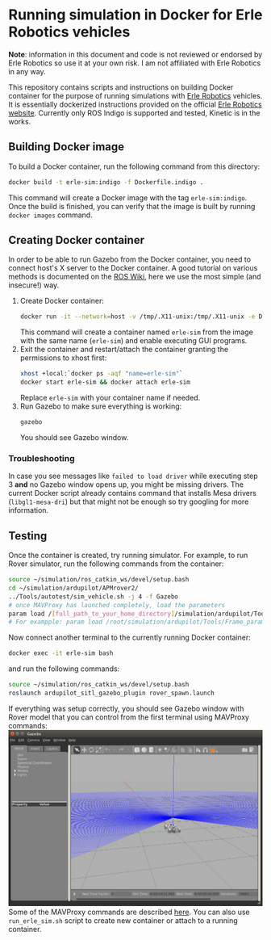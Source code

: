# Running simulation in Docker for Erle Robotics vehicles
**Note**: information in this document and code is not reviewed or endorsed by Erle Robotics so use it at your own risk. I am not affiliated with Erle Robotics in any way.

This repository contains scripts and instructions on building Docker container for the purpose of running simulations with [Erle Robotics](http://erlerobotics.com/) vehicles. It is essentially dockerized instructions provided on the official  [Erle Robotics website](http://docs.erlerobotics.com/simulation). Currently only ROS Indigo is supported and tested, Kinetic is in the works.

## Building Docker image
To build a Docker container, run the following command from this directory:
```sh
docker build -t erle-sim:indigo -f Dockerfile.indigo .
```
This command will create a Docker image with the tag ```erle-sim:indigo```. Once the build is finished, you can verify that the image is built by running ```docker images``` command.

## Creating Docker container
In order to be able to run Gazebo from the Docker container, you need to connect host's X server to the Docker container. A good tutorial on various methods is documented on the [ROS Wiki](http://wiki.ros.org/docker/Tutorials/GUI), here we use the most simple (and insecure!) way.
1. Create Docker container:
    ```sh
    docker run -it --network=host -v /tmp/.X11-unix:/tmp/.X11-unix -e DISPLAY=unix${DISPLAY} --name=erle-sim erle-sim:indigo bash
    ```
    This command will create a container named ```erle-sim``` from the image with the same name (```erle-sim```) and enable executing GUI programs.
2. Exit the container and restart/attach the container granting the permissions to xhost first:
    ```sh
    xhost +local:`docker ps -aqf "name=erle-sim"`
    docker start erle-sim && docker attach erle-sim
    ```
    Replace ```erle-sim``` with your container name if needed.
3. Run Gazebo to make sure everything is working:
    ```sh
    gazebo
    ```
    You should see Gazebo window.
### Troubleshooting
In case you see messages like ```failed to load driver``` while executing step 3 **and** no Gazebo window opens up, you might be missing drivers. The current Docker script already contains command that installs Mesa drivers (```libgl1-mesa-dri```) but that might not be enough so try googling for more information.
## Testing
Once the container is created, try running simulator. For example, to run Rover simulator, run the following commands from the container:
```sh
source ~/simulation/ros_catkin_ws/devel/setup.bash
cd ~/simulation/ardupilot/APMrover2/
../Tools/autotest/sim_vehicle.sh -j 4 -f Gazebo
# once MAVProxy has launched completely, load the parameters
param load /[full_path_to_your_home_directory]/simulation/ardupilot/Tools/Frame_params/3DR_Rover.param
# For exampple: param load /root/simulation/ardupilot/Tools/Frame_params/3DR_Rover.param
```
Now connect another terminal to the currently running Docker container:
```sh
docker exec -it erle-sim bash
```
and run the following commands: 
```sh
source ~/simulation/ros_catkin_ws/devel/setup.bash
roslaunch ardupilot_sitl_gazebo_plugin rover_spawn.launch
```
If everything was setup correctly, you should see Gazebo window with Rover model that you can control from the first terminal using MAVProxy commands:
![Gazebo Erle Rover](./images/gazebo.png)
Some of the MAVProxy commands are described [here](http://docs.erlerobotics.com/simulation/vehicles/erle_rover/tutorial_1).
You can also use ```run_erle_sim.sh``` script to create new container or attach to a running container.